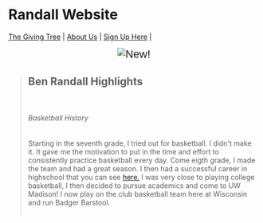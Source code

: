 <!DOCTYPE html>
# Randall Website
<html>
<head>
  <title>Ben Randall Basketball Career</title>
<link href="StyleSheet.css" rel="stylesheet"> 
</head>
<body>
<p></p>
 <nav>
  <a href="https://github.com/alexiskintzele/The-Giving-Tree/blob/main/README.md">The Giving Tree</a> |
  <a href="https://github.com/alexiskintzele/The-Giving-Tree/blob/About/README.md">About Us</a> |
  <a href="https://github.com/alexiskintzele/The-Giving-Tree/blob/deliver/README.md">Sign Up Here</a> |
</nav>
<p style="text-align: center;"><span style="font-size:22px;"><span style="font-family:arial,helvetica,sans-serif;"><img alt="New!" id="_x0000_i1025" src="new5.gif" /></span></span><strong><span style="font-size:36px;"><span style="font-family:courier new,courier,monospace;"></span></span></strong></p>
<p style="text-align: center;"></p>
<blockquote>
<p style="text-align: center;"><span style="font-size:22px;"><span style="font-family:arial,helvetica,sans-serif;"><span style="color:#B22222;"> 
<h2> <strong>Ben Randall Highlights</strong></span></h2><br />
<br> <em>Basketball History</em><br />
<br />
<br />
Starting in the seventh grade, I tried out for basketball. I didn't make it. It gave me the motivation to put in the time and effort to consistently practice basketball every day. Come eigth grade, I made the team and had a great season. I then had a successful career in highschool that you can see <a href= https://youtu.be/nj3RXna-2Ng">here.</a> I was very close to playing college basketball, I then decided to pursue academics and come to UW Madison! I now play on the club basketball team here at Wisconsin and run Badger Barstool.

<br />
<br />
<!--[endif]--><o:p></o:p></p>
</blockquote>
</body>
<br />
<br />
<!--[endif]--><o:p></o:p></p>
</blockquote>
</body>
</html>

